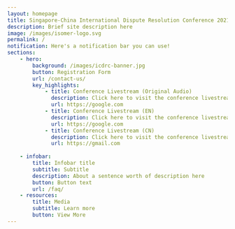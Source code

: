 ```yaml
---
layout: homepage
title: Singapore-China International Dispute Resolution Conference 2021
description: Brief site description here
image: /images/isomer-logo.svg
permalink: /
notification: Here's a notification bar you can use!
sections:
    - hero:
        background: /images/icdrc-banner.jpg
        button: Registration Form
        url: /contact-us/
        key_highlights:
            - title: Conference Livestream (Original Audio)
              description: Click here to visit the conference livestream in Original Audio
              url: https://google.com
            - title: Conference Livestream (EN)
              description: Click here to visit the conference livestream in English
              url: https://google.com
            - title: Conference Livestream (CN)
              description: Click here to visit the conference livestream in Chinese
              url: https://gmail.com
            
    - infobar:
        title: Infobar title
        subtitle: Subtitle
        description: About a sentence worth of description here
        button: Button text
        url: /faq/
    - resources:
        title: Media
        subtitle: Learn more
        button: View More
---
```


